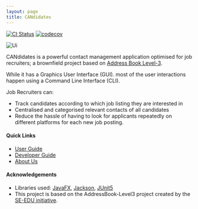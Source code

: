 ```yaml
---
layout: page
title: CANdidates
---
```


[![CI Status](https://github.com/AY2021S1-CS2103T-T17-3/tp/workflows/Java%20CI/badge.svg)](https://github.com/AY2021S1-CS2103T-T17-3/tp/actions)
[![codecov](https://codecov.io/gh/AY2021S1-CS2103T-T17-3/tp/branch/master/graph/badge.svg)](https://codecov.io/gh/AY2021S1-CS2103T-T17-3/tp)

![Ui](https://i.imgur.com/d0fdrvV.png)

CANdidates is a powerful contact management application optimised for job recruiters; a brownfield project based on [Address Book Level-3](https://se-education.org/addressbook-level3/).

While it has a Graphics User Interface (GUI). most of the user interactions happen using a Command Line Interface (CLI).

Job Recruiters can:

* Track candidates according to which job listing they are interested in
* Centralised and categorised relevant contacts of all candidates
* Reduce the hassle of having to look for applicants repeatedly on different platforms for each new job posting.

#### Quick Links
* [User Guide](https://ay2021s1-cs2103t-t17-3.github.io/tp/UserGuide.html)
* [Developer Guide](https://ay2021s1-cs2103t-t17-3.github.io/tp/DeveloperGuide.html)
* [About Us](https://ay2021s1-cs2103t-t17-3.github.io/tp/AboutUs.html)

#### Acknowledgements
* Libraries used: [JavaFX](https://openjfx.io/), [Jackson](https://github.com/FasterXML/jackson), [JUnit5](https://github.com/junit-team/junit5)
* This project is based on the AddressBook-Level3 project created by the [SE-EDU initiative](https://se-education.org).
